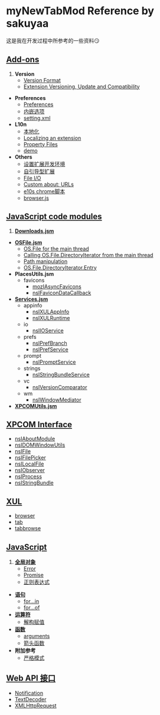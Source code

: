 # myNewTabMod Reference by sakuyaa

这是我在开发过程中所参考的一些资料:smirk:

## [Add-ons](https://developer.mozilla.org/docs/Mozilla/Add-ons)
1. **Version**
	* [Version Format](https://developer.mozilla.org/en-US/docs/Toolkit_version_format)
	* [Extension Versioning, Update and Compatibility](https://developer.mozilla.org/docs/Extension_Versioning%2C_Update_and_Compatibility)
* **Preferences**
	* [Preferences](https://developer.mozilla.org/en-US/Add-ons/Code_snippets/Preferences)
	* [内嵌选项](https://developer.mozilla.org/docs/Mozilla/Add-ons/Inline_Options)
	* [setting.xml](https://dxr.mozilla.org/mozilla-central/source/toolkit/mozapps/extensions/content/setting.xml)
* **L10n**
	* [本地化](https://developer.mozilla.org/docs/Mozilla/Tech/XUL/Tutorial/Localization)
	* [Localizing an extension](https://developer.mozilla.org/docs/Mozilla/Localization/Localizing_an_extension)
	* [Property Files](https://developer.mozilla.org/docs/Mozilla/Tech/XUL/Tutorial/Property_Files)
	* [demo](https://github.com/Noitidart/l10n)
* **Others**
	* [设置扩展开发环境](https://developer.mozilla.org/docs/Mozilla/Add-ons/Setting_up_extension_development_environment)
	* [自引导型扩展](https://developer.mozilla.org/docs/Mozilla/Add-ons/Bootstrapped_extensions)
	* [File I/O](https://developer.mozilla.org/en-US/Add-ons/Code_snippets/File_I_O)
	* [Custom about: URLs](https://developer.mozilla.org/docs/Custom_about:_URLs)
	* [e10s chrome脚本](https://developer.mozilla.org/en-US/Firefox/Multiprocess_Firefox/Limitations_of_chrome_scripts#nsIAboutModule)
	* [browser.js](https://dxr.mozilla.org/mozilla-central/source/browser/base/content/browser.js)

## [JavaScript code modules](https://developer.mozilla.org/docs/Mozilla/JavaScript_code_modules/Using)
1. **[Downloads.jsm](https://developer.mozilla.org/docs/Mozilla/JavaScript_code_modules/Downloads.jsm)**
* **[OSFile.jsm](https://developer.mozilla.org/docs/Mozilla/JavaScript_code_modules/OSFile.jsm)**
	* [OS.File for the main thread](https://developer.mozilla.org/docs/Mozilla/JavaScript_code_modules/OSFile.jsm/OS.File_for_the_main_thread)
	* [Calling OS.File.DirectoryIterator from the main thread](https://developer.mozilla.org/docs/Mozilla/JavaScript_code_modules/OSFile.jsm/OS.File.DirectoryIterator_for_the_main_thread)
	* [Path manipulation](https://developer.mozilla.org/docs/Mozilla/JavaScript_code_modules/OSFile.jsm/OS.Path)
	* [OS.File.DirectoryIterator.Entry](https://developer.mozilla.org/docs/Mozilla/JavaScript_code_modules/OSFile.jsm/OS.File.DirectoryIterator.Entry)
* **PlacesUtils.jsm**
	* favicons
		* [mozIAsyncFavicons](https://developer.mozilla.org/docs/Mozilla/Tech/XPCOM/Reference/Interface/mozIAsyncFavicons)
		* [nsIFaviconDataCallback](https://developer.mozilla.org/docs/Mozilla/Tech/XPCOM/Reference/Interface/nsIFaviconDataCallback)
* **[Services.jsm](https://developer.mozilla.org/docs/Mozilla/JavaScript_code_modules/Services.jsm)**
	* appinfo
		* [nsIXULAppInfo](https://developer.mozilla.org/docs/Mozilla/Tech/XPCOM/Reference/Interface/nsIXULAppInfo)
		* [nsIXULRuntime](https://developer.mozilla.org/docs/Mozilla/Tech/XPCOM/Reference/Interface/nsIXULRuntime)
	* io
		* [nsIIOService](https://developer.mozilla.org/docs/Mozilla/Tech/XPCOM/Reference/Interface/nsIIOService)
	* prefs
		* [nsIPrefBranch](https://developer.mozilla.org/docs/Mozilla/Tech/XPCOM/Reference/Interface/nsIPrefBranch)
		* [nsIPrefService](https://developer.mozilla.org/docs/Mozilla/Tech/XPCOM/Reference/Interface/nsIPrefService)
	* prompt
		* [nsIPromptService](https://developer.mozilla.org/docs/Mozilla/Tech/XPCOM/Reference/Interface/nsIPromptService)
	* strings
		* [nsIStringBundleService](https://developer.mozilla.org/docs/Mozilla/Tech/XPCOM/Reference/Interface/nsIStringBundleService)
	* vc
		* [nsIVersionComparator](https://developer.mozilla.org/docs/Mozilla/Tech/XPCOM/Reference/Interface/nsIVersionComparator)
	* wm
		* [nsIWindowMediator](https://developer.mozilla.org/docs/Mozilla/Tech/XPCOM/Reference/Interface/nsIWindowMediator)
* **[XPCOMUtils.jsm](https://developer.mozilla.org/docs/Mozilla/JavaScript_code_modules/XPCOMUtils.jsm)**

## [XPCOM Interface](https://developer.mozilla.org/en-US/docs/Mozilla/Tech/XPCOM/Reference/Interface)
* [nsIAboutModule](https://developer.mozilla.org/docs/Mozilla/Tech/XPCOM/Reference/Interface/nsIAboutModule)
* [nsIDOMWindowUtils](https://developer.mozilla.org/docs/Mozilla/Tech/XPCOM/Reference/Interface/nsIDOMWindowUtils)
* [nsIFile](https://developer.mozilla.org/docs/Mozilla/Tech/XPCOM/Reference/Interface/nsIFile)
* [nsIFilePicker](https://developer.mozilla.org/docs/Mozilla/Tech/XPCOM/Reference/Interface/nsIFilePicker)
* [nsILocalFile](https://developer.mozilla.org/docs/Mozilla/Tech/XPCOM/Reference/Interface/nsILocalFile)
* [nsIObserver](https://developer.mozilla.org/docs/Mozilla/Tech/XPCOM/Reference/Interface/nsIObserver)
* [nsIProcess](https://developer.mozilla.org/docs/Mozilla/Tech/XPCOM/Reference/Interface/nsIProcess)
* [nsIStringBundle](https://developer.mozilla.org/docs/Mozilla/Tech/XPCOM/Reference/Interface/nsIStringBundle)

## [XUL](https://developer.mozilla.org/docs/Mozilla/Tech/XUL)
* [browser](https://developer.mozilla.org/docs/Mozilla/Tech/XUL/browser)
* [tab](https://developer.mozilla.org/docs/Mozilla/Tech/XUL/tab)
* [tabbrowse](https://developer.mozilla.org/docs/Mozilla/Tech/XUL/tabbrowser)

## [JavaScript](https://developer.mozilla.org/docs/Web/JavaScript/Reference)
1. **[全局对象](https://developer.mozilla.org/docs/Web/JavaScript/Reference/Global_Objects)**
	* [Error](https://developer.mozilla.org/docs/Web/JavaScript/Reference/Global_Objects/Error)
	* [Promise](https://developer.mozilla.org/docs/Web/JavaScript/Reference/Global_Objects/Promise)
	* [正则表达式](https://developer.mozilla.org/docs/Web/JavaScript/Reference/Global_Objects/RegExp)
* **[语句](https://developer.mozilla.org/docs/Web/JavaScript/Reference/Statements)**
	* [for...in](https://developer.mozilla.org/docs/Web/JavaScript/Reference/Statements/for...in)
	* [for...of](https://developer.mozilla.org/docs/Web/JavaScript/Reference/Statements/for...of)
* **[运算符](https://developer.mozilla.org/docs/Web/JavaScript/Reference/Operators)**
	* [解构赋值](https://developer.mozilla.org/docs/Web/JavaScript/Reference/Operators/Destructuring_assignment)
* **[函数](https://developer.mozilla.org/docs/Web/JavaScript/Reference/Functions)**
	* [arguments](https://developer.mozilla.org/docs/Web/JavaScript/Reference/Functions/arguments)
	* [箭头函数](https://developer.mozilla.org/docs/Web/JavaScript/Reference/Functions/Arrow_functions)
* **附加参考**
	* [严格模式](https://developer.mozilla.org/docs/Web/JavaScript/Reference/Strict_mode)

## [Web API 接口](https://developer.mozilla.org/docs/Web/API)
* [Notification](https://developer.mozilla.org/docs/Web/API/notification)
* [TextDecoder](https://developer.mozilla.org/docs/Web/API/TextDecoder)
* [XMLHttpRequest](https://developer.mozilla.org/docs/Web/API/XMLHttpRequest)
